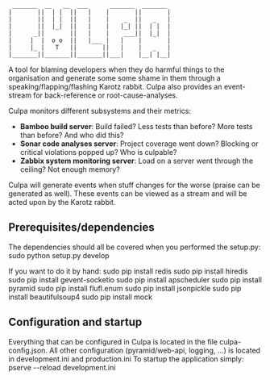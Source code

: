      _______  __   __  ___      _______  _______
    |       ||  | |  ||   |    |       ||       |
    |       ||  | |  ||   |    |    _  ||   _   |
    |       ||  |_|  ||   |    |   |_| ||  | |  |
    |      _||       ||   |    |    ___||  |_|  |
    |     |  |  o o  ||   |___ |   |    |       |
    |     |_ |   T   ||       ||   |    |   _   |
    |_______||_______||_______||___|    |__| |__|


A tool for blaming developers when they do harmful things to the organisation and generate some some shame in them
through a speaking/flapping/flashing Karotz rabbit.
Culpa also provides an event-stream for back-reference or root-cause-analyses.

Culpa monitors different subsystems and their metrics:

* **Bamboo build server**: Build failed? Less tests than before? More tests than before? And who did this?
* **Sonar code analyses server**: Project coverage went down? Blocking or critical violations popped up? Who is culpable?
* **Zabbix system monitoring server**: Load on a server went through the ceiling? Not enough memory?

Culpa will generate events when stuff changes for the worse (praise can be generated as well). These events can be viewed
as a stream and will be acted upon by the Karotz rabbit.

Prerequisites/dependencies
--------------------------

The dependencies should all be covered when you performed the setup.py:
    sudo python setup.py develop

If you want to do it by hand:
    sudo pip install redis
    sudo pip install hiredis
    sudo pip install gevent-socketio
    sudo pip install apscheduler
    sudo pip install pyramid
    sudo pip install flufl.enum
    sudo pip install jsonpickle
    sudo pip install beautifulsoup4
    sudo pip install mock


Configuration and startup
-------------------------

Everything that can be configured in Culpa is located in the file culpa-config.json.
All other configuration (pyramid/web-api, logging, ...) is located in development.ini and production.ini
To startup the application simply:
    pserve --reload development.ini
